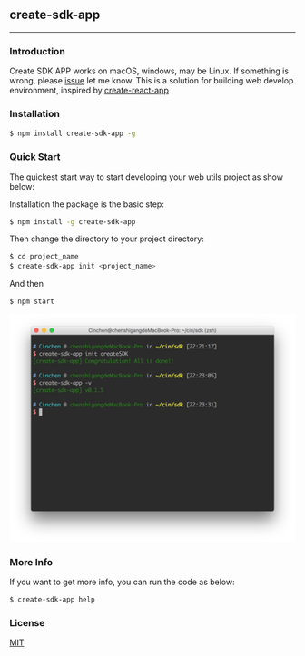 ## create-sdk-app

-------------------------------

### Introduction

Create SDK APP works on macOS, windows, may be Linux.
If something is wrong, please [issue](https://github.com/eryue0220/create-sdk-app/issues) let me know. This is a solution for building web develop environment, inspired by [create-react-app](https://github.com/facebookincubator/create-react-app)

### Installation

```bash
$ npm install create-sdk-app -g
```

### Quick Start

The quickest start way to start developing your web utils project as show below:

Installation the package is the basic step:

```bash
$ npm install -g create-sdk-app
```

Then change the directory to your project directory:
```bash
$ cd project_name
$ create-sdk-app init <project_name>
```

And then
```bash
$ npm start
```
![image](https://raw.githubusercontent.com/eryue0220/create-sdk-app/master/statics/intro.jpeg)

### More Info

If you want to get more info, you can run the code as below:
```bash
$ create-sdk-app help
```

### License

[MIT](https://opensource.org/licenses/MIT)
